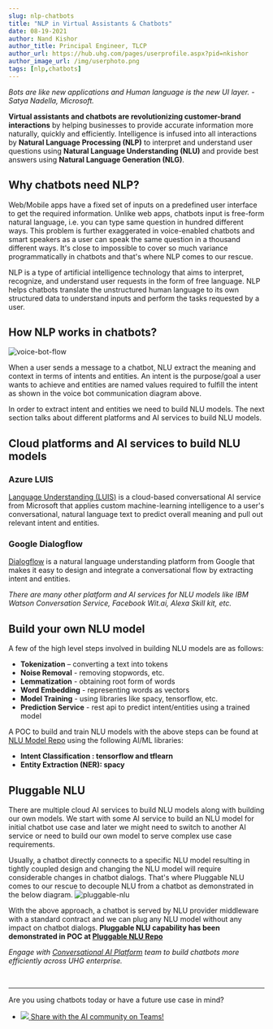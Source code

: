 ```yaml
---
slug: nlp-chatbots
title: "NLP in Virtual Assistants & Chatbots"
date: 08-19-2021
author: Nand Kishor
author_title: Principal Engineer, TLCP
author_url: https://hub.uhg.com/pages/userprofile.aspx?pid=nkishor
author_image_url: /img/userphoto.png
tags: [nlp,chatbots]
---
```



_Bots are like new applications and Human language is the new UI layer. - Satya Nadella, Microsoft._

**Virtual assistants and chatbots are revolutionizing customer-brand interactions** by helping businesses to provide accurate information more naturally, quickly and efficiently. Intelligence is infused into all interactions by **Natural Language Processing (NLP)** to interpret and understand user questions using **Natural Language Understanding (NLU)** and provide best answers using **Natural Language Generation (NLG)**.

<!--truncate-->

## Why chatbots need NLP?
Web/Mobile apps have a fixed set of inputs on a predefined user interface to get the required information. Unlike web apps, chatbots input is free-form natural language, i.e. you can type same question in hundred different ways. This problem is further exaggerated in voice-enabled chatbots and smart speakers as a user can speak the same question in a thousand different ways. It's close to impossible to cover so much variance programmatically in chatbots and that's where NLP comes to our rescue.

NLP is a type of artificial intelligence technology that aims to interpret, recognize, and understand user requests in the form of free language. NLP helps chatbots translate the unstructured human language to its own structured data to understand inputs and perform the tasks requested by a user.

## How NLP works in chatbots?
![voice-bot-flow](https://github.optum.com/storage/user/1291/files/5c43ba80-fc5e-11eb-8ac4-8d18fdbcd261)

When a user sends a message to a chatbot, NLU extract the meaning and context in terms of intents and entities. An intent is the purpose/goal a user wants to achieve and entities are named values required to fulfill the intent as shown in the voice bot communication diagram above.

In order to extract intent and entities we need to build NLU models. The next section talks about different platforms and AI services to build NLU models.

## Cloud platforms and AI services to build NLU models
### Azure LUIS
[Language Understanding (LUIS)](https://luis.ai) is a cloud-based conversational AI service from Microsoft that applies custom machine-learning intelligence to a user's conversational, natural language text to predict overall meaning and pull out relevant intent and entities.

### Google Dialogflow
[Dialogflow](https://dialogflow.cloud.google.com/#) is a natural language understanding platform from Google that makes it easy to design and integrate a conversational flow by extracting intent and entities.

_There are many other platform and AI services for NLU models like IBM Watson Conversation Service, Facebook Wit.ai, Alexa Skill kit, etc._

## Build your own NLU model
A few of the high level steps involved in building NLU models are as follows:
* **Tokenization** – converting a text into tokens
* **Noise Removal** - removing stopwords, etc.
* **Lemmatization** - obtaining root form of words
* **Word Embedding** - representing words as vectors
* **Model Training** - using libraries like spacy, tensorflow, etc.
* **Prediction Service** - rest api to predict intent/entities using a trained model

A POC to build and train NLU models with the above steps can be found at [NLU Model Repo](https://github.optum.com/nkishor/nlu-tensorflow-spacy-poc) using the following AI/ML libraries:
* **Intent Classification : tensorflow and tflearn**
* **Entity Extraction (NER): spacy**

## Pluggable NLU
There are multiple cloud AI services to build NLU models along with building our own models. We start with some AI service to build an NLU model for initial chatbot use case and later we might need to switch to another AI service or need to build our own model to serve complex use case requirements. 

Usually, a chatbot directly connects to a specific NLU model resulting in tightly coupled design and changing the NLU model will require considerable changes in chatbot dialogs. That's where Pluggable NLU comes to our rescue to decouple NLU from a chatbot as demonstrated in the below diagram.
![pluggable-nlu](https://github.optum.com/storage/user/1291/files/c23b3c80-fc74-11eb-87c5-7d30e71bf5f3)

With the above approach, a chatbot is served by NLU provider middleware with a standard contract and we can plug any NLU model without any impact on chatbot dialogs. **Pluggable NLU capability has been demonstrated in POC at [Pluggable NLU Repo](https://github.optum.com/nkishor/chabot-pluggable-nlu/tree/master/CustomRecognizorsMidddleware)**

_Engage with [Conversational AI Platform](https://conversational-ai.optum.com/) team to build chatbots more efficiently across UHG enterprise._

<br/>

<hr/>

Are you using chatbots today or have a future use case in mind?  

<ul class="contact-list">
  <li>
      <a href="https://teams.microsoft.com/l/message/19:be693c0dc0eb41719f07432a5fcf6cf6@thread.tacv2/1629394193320?tenantId=db05faca-c82a-4b9d-b9c5-0f64b6755421&groupId=a886ded2-d2cb-437c-acbf-e9d200fd8480&parentMessageId=1629394193320&teamName=AI%20Community&channelName=Blog&createdTime=1629394193320" target="_blank">
        <span class='icon-wrap'>
            <img src="/img/Microsoft_Teams.png" class="contact-icon"/>
        </span>
        Share with the AI community on Teams!
      </a>
  </li>
</ul>